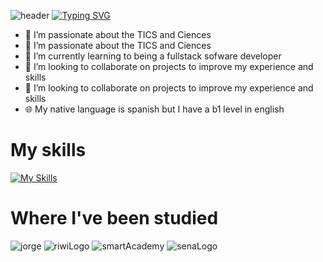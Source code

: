 
![header](https://capsule-render.vercel.app/api?type=wave&color=1C768F&height=300&section=header&text=FullStackDeveloper&fontAlignY=30&fontSize=70)
[![Typing SVG](https://readme-typing-svg.demolab.com/?lines=Samuel+Cordoba+or;Scorhenao)](https://git.io/typing-svg)
- 👀 I’m passionate about the TICS and Ciences
- 🏁 I’m passionate about the TICS and Ciences
- 🌱 I’m currently learning to being a fullstack sofware developer
- 💞️ I’m looking to collaborate on projects to improve my experience and skills
- 🔎 I’m looking to collaborate on projects to improve my experience and skills
- 🌐 My native language is spanish but I have a b1 level in english

# My skills
[![My Skills](https://skillicons.dev/icons?i=js,html,css,bootstrap,discord,git,github,laravel,linux,mysql,nodejs,npm,php,py,tailwind,ubuntu,vscode,windows,nestjs,ts)](https://skillicons.dev)

# Where I've been studied

![jorge](https://github.com/user-attachments/assets/96518306-ec7d-4cb9-a79a-68cb5b300397)
![riwiLogo](https://github.com/user-attachments/assets/0efca4f5-da87-4785-a9c5-0179dae4fd38)
![smartAcademy](https://github.com/user-attachments/assets/7b16739b-e010-47d7-9e5d-7c80fc58d5be)
![senaLogo](https://github.com/user-attachments/assets/60f174d2-2b63-422c-ac72-8b1a9b0facff)

